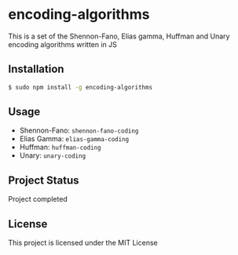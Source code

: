 # encoding-algorithms
This is a set of the Shennon-Fano, Elias gamma, Huffman and Unary encoding algorithms written in JS

## Installation
```sh
$ sudo npm install -g encoding-algorithms
```

## Usage
* Shennon-Fano: `shennon-fano-coding`
* Elias Gamma: `elias-gamma-coding`
* Huffman: `huffman-coding`
* Unary: `unary-coding`

## Project Status
Project completed

## License
This project is licensed under the MIT License
